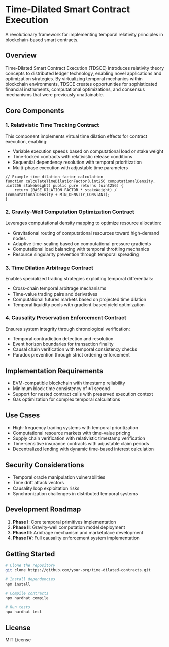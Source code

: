 # Time-Dilated Smart Contract Execution

A revolutionary framework for implementing temporal relativity principles in blockchain-based smart contracts.

## Overview

Time-Dilated Smart Contract Execution (TDSCE) introduces relativity theory concepts to distributed ledger technology, enabling novel applications and optimization strategies. By virtualizing temporal mechanics within blockchain environments, TDSCE creates opportunities for sophisticated financial instruments, computational optimizations, and consensus mechanisms that were previously unattainable.

## Core Components

### 1. Relativistic Time Tracking Contract

This component implements virtual time dilation effects for contract execution, enabling:

- Variable execution speeds based on computational load or stake weight
- Time-locked contracts with relativistic release conditions
- Sequential dependency resolution with temporal prioritization
- Multi-phase execution with adjustable time parameters

```solidity
// Example time dilation factor calculation
function calculateTimeDilationFactor(uint256 computationalDensity, uint256 stakeWeight) public pure returns (uint256) {
    return (BASE_DILATION_FACTOR * stakeWeight) / (computationalDensity + MIN_DENSITY_CONSTANT);
}
```

### 2. Gravity-Well Computation Optimization Contract

Leverages computational density mapping to optimize resource allocation:

- Gravitational routing of computational resources toward high-demand nodes
- Adaptive time-scaling based on computational pressure gradients
- Computational load balancing with temporal throttling mechanics
- Resource singularity prevention through temporal spreading

### 3. Time Dilation Arbitrage Contract

Enables specialized trading strategies exploiting temporal differentials:

- Cross-chain temporal arbitrage mechanisms
- Time-value trading pairs and derivatives
- Computational futures markets based on projected time dilation
- Temporal liquidity pools with gradient-based yield optimization

### 4. Causality Preservation Enforcement Contract

Ensures system integrity through chronological verification:

- Temporal contradiction detection and resolution
- Event horizon boundaries for transaction finality
- Causal chain verification with temporal consistency checks
- Paradox prevention through strict ordering enforcement

## Implementation Requirements

- EVM-compatible blockchain with timestamp reliability
- Minimum block time consistency of ±1 second
- Support for nested contract calls with preserved execution context
- Gas optimization for complex temporal calculations

## Use Cases

- High-frequency trading systems with temporal prioritization
- Computational resource markets with time-value pricing
- Supply chain verification with relativistic timestamp verification
- Time-sensitive insurance contracts with adjustable claim periods
- Decentralized lending with dynamic time-based interest calculation

## Security Considerations

- Temporal oracle manipulation vulnerabilities
- Time drift attack vectors
- Causality loop exploitation risks
- Synchronization challenges in distributed temporal systems

## Development Roadmap

1. **Phase I**: Core temporal primitives implementation
2. **Phase II**: Gravity-well computation model deployment
3. **Phase III**: Arbitrage mechanism and marketplace development
4. **Phase IV**: Full causality enforcement system implementation

## Getting Started

```bash
# Clone the repository
git clone https://github.com/your-org/time-dilated-contracts.git

# Install dependencies
npm install

# Compile contracts
npx hardhat compile

# Run tests
npx hardhat test
```

## License

MIT License
